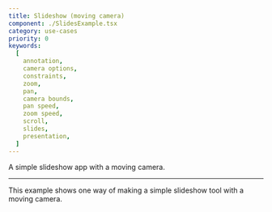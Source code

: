 ```yaml
---
title: Slideshow (moving camera)
component: ./SlidesExample.tsx
category: use-cases
priority: 0
keywords:
  [
    annotation,
    camera options,
    constraints,
    zoom,
    pan,
    camera bounds,
    pan speed,
    zoom speed,
    scroll,
    slides,
    presentation,
  ]
---
```


A simple slideshow app with a moving camera.

---

This example shows one way of making a simple slideshow tool with a moving camera.
